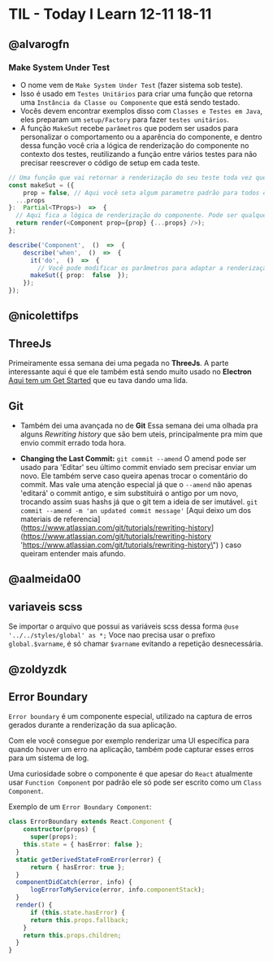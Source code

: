 # TIL - Today I Learn 12-11 18-11

## @alvarogfn

### Make System Under Test

- O nome vem de `Make System Under Test` (fazer sistema sob teste).
- Isso é usado em `Testes Unitários` para criar uma função que retorna uma `Instância da Classe ou Componente` que está sendo testado.
- Vocês devem encontrar exemplos disso com `Classes e Testes em Java`, eles preparam um `setup/Factory` para fazer `testes unitários`.
- A função `MakeSut` recebe `parâmetros` que podem ser usados para personalizar o comportamento ou a aparência do componente, e dentro dessa função você cria a lógica de renderização do componente no contexto dos testes, reutilizando a função entre vários testes para não precisar reescrever o código de setup em cada teste.

```ts
// Uma função que vai retornar a renderização do seu teste toda vez que for chamada
const makeSut = ({
    prop = false, // Aqui você seta algum parametro padrão para todos os testes. É útil quando alguma prop é obrigatória
  ...props
}:  Partial<TProps>)  =>  {
  // Aqui fica a lógica de renderização do componente. Pode ser qualquer uma.
  return render(<Component prop={prop} {...props} />);
};

describe('Component',  ()  =>  {
    describe('when',  ()  =>  {
      it('do',  ()  =>  {
        // Você pode modificar os parâmetros para adaptar a renderização do componente
      makeSut({ prop:  false  });
    });
});
```

## @nicolettifps

## ThreeJs

Primeiramente essa semana dei uma pegada no **ThreeJs**. A parte interessante aqui é que ele também está sendo muito usado no **Electron** [Aqui tem um Get Started](https://medium.com/@sharadghimire5551/getting-started-with-three-js-and-electron-js-9ae49b1d3f59) que eu tava dando uma lida.

## Git

- Também dei uma avançada no de **Git** Essa semana dei uma olhada pra alguns _Rewriting history_ que são bem uteis, principalmente pra mim que envio commit errado toda hora.

- **Changing the Last Commit:** `git commit --amend` O amend pode ser usado para 'Editar' seu último commit enviado sem precisar enviar um novo. Ele também serve caso queira apenas trocar o comentário do commit. Mas vale uma atenção especial já que o `--amend` não apenas 'editará' o commit antigo, e sim substituirá o antigo por um novo, trocando assim suas hashs já que o git tem a ideia de ser imutável. `git commit --amend -m 'an updated commit message'` [Aqui deixo um dos materiais de referencia](<https://www.atlassian.com/git/tutorials/rewriting-history>](<https://www.atlassian.com/git/tutorials/rewriting-history> '<https://www.atlassian.com/git/tutorials/rewriting-history\>") ) caso queiram entender mais afundo.

## @aalmeida00

## variaveis scss

Se importar o arquivo que possui as variáveis scss dessa forma `@use '../../styles/global' as *;` Voce nao precisa usar o prefixo `global.$varname`, é só chamar `$varname` evitando a repetição desnecessária.

## @zoldyzdk

## Error Boundary

`Error boundary` é um componente especial, utilizado na captura de erros gerados durante a renderização da sua aplicação.

Com ele você consegue por exemplo renderizar uma UI específica para quando houver um erro na aplicação, também pode capturar esses erros para um sistema de log.

Uma curiosidade sobre o componente é que apesar do `React` atualmente usar `Function Component` por padrão ele só pode ser escrito como um `Class Component`.

Exemplo de um `Error Boundary Component`:

```ts
class ErrorBoundary extends React.Component {  
    constructor(props) {  
      super(props);  
    this.state = { hasError: false };  
  }  
  static getDerivedStateFromError(error) {  
      return { hasError: true };  
  }  
  componentDidCatch(error, info) {  
      logErrorToMyService(error, info.componentStack);  
  }  
  render() {  
      if (this.state.hasError) {  
      return this.props.fallback;  
    }  
    return this.props.children;  
  }  
}
```
